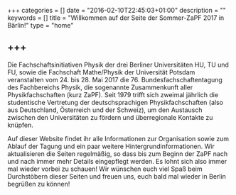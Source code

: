+++
categories = []
date = "2016-02-10T22:45:03+01:00"
description = ""
keywords = []
title = "Willkommen auf der Seite der Sommer-ZaPF 2017 in Bärlin!"
type = "home"

+++
---
Die Fachschaftsinitiativen Physik der drei Berliner Universitäten HU, TU und FU, sowie die Fachschaft Mathe/Physik der Universität Potsdam veranstalten vom 24. bis 28. Mai 2017 die 76. Bundesfachschaftentagung des Fachbereichs Physik, die sogenannte Zusammenkunft aller Physikfachschaften (kurz ZaPF). Seit 1979 trifft sich zweimal jährlich die studentische Vertretung der deutschsprachigen Physikfachschaften (also aus Deutschland, Österreich und der Schweiz), um den Austausch zwischen den Universitäten zu fördern und überregionale Kontakte zu knüpfen.

Auf dieser Website findet ihr alle Informationen zur Organisation sowie zum Ablauf der Tagung und ein paar weitere Hintergrundinformationen. Wir aktualisieren die Seiten regelmäßig, so dass bis zum Beginn der ZaPF nach und nach immer mehr Details eingepflegt werden. Es lohnt sich also immer mal wieder vorbei zu schauen! Wir wünschen euch viel Spaß beim Durchstöbern dieser Seiten und freuen uns, euch bald mal wieder in Berlin begrüßen zu können!
